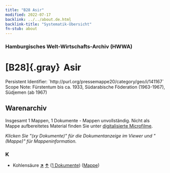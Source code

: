 ```yaml
---
title: "B28 Asir"
modified: 2022-07-17
backlink: ../../about.de.html
backlink-title: "Systematik-Übersicht"
fn-stub: about
---
```


### Hamburgisches Welt-Wirtschafts-Archiv (HWWA)

# [B28]{.gray}&#8201; Asir

<div class="hint">Persistent Identifier: `http://purl.org/pressemappe20/category/geo/i/141167`</div>

<div class="hint">
Scope Note: Fürstentum bis ca. 1933, Südarabische Föderation (1963-1967), Südjemen (ab 1967)
</div>





## Warenarchiv








Insgesamt 1 Mappen, 1 Dokumente - Mappen unvollständig.
Nicht als Mappe aufbereitetes Material finden Sie unter [digitalisierte Microfilme](/film/h1_wa.de.html).

_Klicken Sie "(xy Dokumente)" für die Dokumentanzeige im Viewer und "(Mappe)" für Mappeninformation._




### K

- Kohlensäure [**&nearr;**](../../../ware/i/143122/about.de.html "Kohlensäure (XXX in der ganzen Welt)") [**&uarr;**](../../../ware/about.de.html#PID13-Sc06 "Warensystematik") (<a href="https://pm20.zbw.eu/iiifview/folder/wa/143122,141167" title="über: Kohlensäure : Asir" target="_blank">1 Dokumente</a>) ([Mappe](../../../../folder/wa/1431xx/143122/1411xx/141167/about.de.html))




